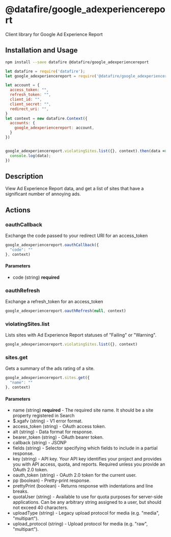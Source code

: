 # @datafire/google_adexperiencereport

Client library for Google Ad Experience Report

## Installation and Usage
```bash
npm install --save datafire @datafire/google_adexperiencereport
```

```js
let datafire = require('datafire');
let google_adexperiencereport = require('@datafire/google_adexperiencereport').actions;

let account = {
  access_token: "",
  refresh_token: "",
  client_id: "",
  client_secret: "",
  redirect_uri: "",
}
let context = new datafire.Context({
  accounts: {
    google_adexperiencereport: account,
  }
})


google_adexperiencereport.violatingSites.list({}, context).then(data => {
  console.log(data);
})
```

## Description
View Ad Experience Report data, and get a list of sites that have a significant number of annoying ads.

## Actions
### oauthCallback
Exchange the code passed to your redirect URI for an access_token


```js
google_adexperiencereport.oauthCallback({
  "code": ""
}, context)
```

#### Parameters
* code (string) **required**

### oauthRefresh
Exchange a refresh_token for an access_token


```js
google_adexperiencereport.oauthRefresh(null, context)
```


### violatingSites.list
Lists sites with Ad Experience Report statuses of "Failing" or "Warning".


```js
google_adexperiencereport.violatingSites.list({}, context)
```


### sites.get
Gets a summary of the ads rating of a site.


```js
google_adexperiencereport.sites.get({
  "name": ""
}, context)
```

#### Parameters
* name (string) **required** - The required site name. It should be a site property registered in Search
* $.xgafv (string) - V1 error format.
* access_token (string) - OAuth access token.
* alt (string) - Data format for response.
* bearer_token (string) - OAuth bearer token.
* callback (string) - JSONP
* fields (string) - Selector specifying which fields to include in a partial response.
* key (string) - API key. Your API key identifies your project and provides you with API access, quota, and reports. Required unless you provide an OAuth 2.0 token.
* oauth_token (string) - OAuth 2.0 token for the current user.
* pp (boolean) - Pretty-print response.
* prettyPrint (boolean) - Returns response with indentations and line breaks.
* quotaUser (string) - Available to use for quota purposes for server-side applications. Can be any arbitrary string assigned to a user, but should not exceed 40 characters.
* uploadType (string) - Legacy upload protocol for media (e.g. "media", "multipart").
* upload_protocol (string) - Upload protocol for media (e.g. "raw", "multipart").

